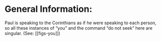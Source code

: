 # General Information:

Paul is speaking to the Corinthians as if he were speaking to each person, so all these instances of “you” and the command “do not seek” here are singular. (See: [[figs-you]])